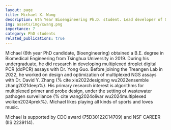 ```yaml
---
layout: page
title: Michael X. Wang
description: 6th Year Bioengineering Ph.D. student. Lead developer of Olivar.
img: assets/img/xwang.png
importance: 7
category: PhD students
related_publications: true
---
```


Michael (6th year PhD candidate, Bioengineering) obtained a B.E. degree in Biomedical Engineering from Tsinghua University in 2019. During his undergraduate, he did research in developing multiplexed droplet digital PCR (ddPCR) assays with Dr. Yong Guo. Before joining the Treangen Lab in 2022, he worked on design and optimization of multiplexed NGS assays with Dr. David Y. Zhang {% cite xie2022designing wu2022ensemble zhang2021deep%}. His primary research interest is algorithms for multiplexed primer and probe design, under the setting of wastewater pathogen surveillance {% cite wang2024olivar wu2024multiplexed wolken2024prek%}. Michael likes playing all kinds of sports and loves music. 

Michael is supported by CDC award (75D30122C14709) and NSF CAREER (IIS 2239114). 